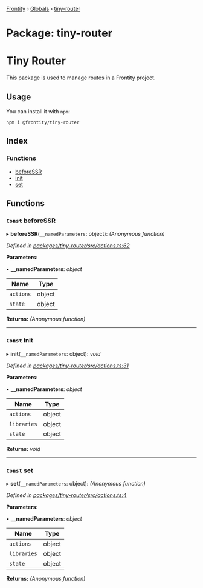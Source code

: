 [Frontity](../README.md) › [Globals](../globals.md) › [tiny-router](tiny_router.md)

# Package: tiny-router

# Tiny Router

This package is used to manage routes in a Frontity project.

## Usage

You can install it with `npm`:

```
npm i @frontity/tiny-router
```

## Index

### Functions

* [beforeSSR](tiny_router.md#const-beforessr)
* [init](tiny_router.md#const-init)
* [set](tiny_router.md#const-set)

## Functions

### `Const` beforeSSR

▸ **beforeSSR**(`__namedParameters`: object): *(Anonymous function)*

*Defined in [packages/tiny-router/src/actions.ts:62](https://github.com/frontity/frontity/blob/8f93b4e4/packages/tiny-router/src/actions.ts#L62)*

**Parameters:**

▪ **__namedParameters**: *object*

Name | Type |
------ | ------ |
`actions` | object |
`state` | object |

**Returns:** *(Anonymous function)*

___

### `Const` init

▸ **init**(`__namedParameters`: object): *void*

*Defined in [packages/tiny-router/src/actions.ts:31](https://github.com/frontity/frontity/blob/8f93b4e4/packages/tiny-router/src/actions.ts#L31)*

**Parameters:**

▪ **__namedParameters**: *object*

Name | Type |
------ | ------ |
`actions` | object |
`libraries` | object |
`state` | object |

**Returns:** *void*

___

### `Const` set

▸ **set**(`__namedParameters`: object): *(Anonymous function)*

*Defined in [packages/tiny-router/src/actions.ts:4](https://github.com/frontity/frontity/blob/8f93b4e4/packages/tiny-router/src/actions.ts#L4)*

**Parameters:**

▪ **__namedParameters**: *object*

Name | Type |
------ | ------ |
`actions` | object |
`libraries` | object |
`state` | object |

**Returns:** *(Anonymous function)*
